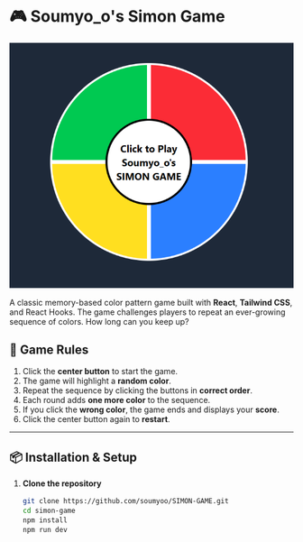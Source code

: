 # 🎮 Soumyo_o's Simon Game

[![Simon Game Screenshot](./src/assets/Demo-pic.png)](https://soumyoo.github.io/SIMON-GAME/)

A classic memory-based color pattern game built with **React**, **Tailwind CSS**, and React Hooks. The game challenges players to repeat an ever-growing sequence of colors. How long can you keep up?

## 🧠 Game Rules

1. Click the **center button** to start the game.
2. The game will highlight a **random color**.
3. Repeat the sequence by clicking the buttons in **correct order**.
4. Each round adds **one more color** to the sequence.
5. If you click the **wrong color**, the game ends and displays your **score**.
6. Click the center button again to **restart**.

---

## 📦 Installation & Setup

1. **Clone the repository**  
   ```bash
   git clone https://github.com/soumyoo/SIMON-GAME.git
   cd simon-game
   npm install
   npm run dev